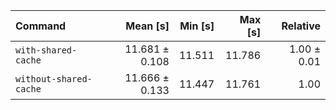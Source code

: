 | Command | Mean [s] | Min [s] | Max [s] | Relative |
|:---|---:|---:|---:|---:|
| `with-shared-cache` | 11.681 ± 0.108 | 11.511 | 11.786 | 1.00 ± 0.01 |
| `without-shared-cache` | 11.666 ± 0.133 | 11.447 | 11.761 | 1.00 |
